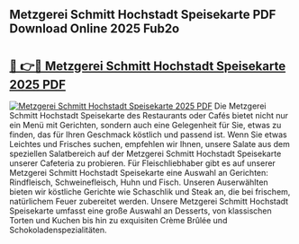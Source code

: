 ## Metzgerei Schmitt Hochstadt Speisekarte PDF Download Online 2025 Fub2o

# <h2><a href="http://gcbcugh.nevu.top/?p=Metzgerei+Schmitt+Hochstadt+Speisekarte">🔗 👉🔴 Metzgerei Schmitt Hochstadt Speisekarte 2025 PDF</a></h2>

[![Metzgerei Schmitt Hochstadt Speisekarte 2025 PDF](https://i.imgur.com/dBaPXMq.png)](http://gcbcugh.nevu.top/?p=Metzgerei+Schmitt+Hochstadt+Speisekarte)
Die Metzgerei Schmitt Hochstadt Speisekarte des Restaurants oder Cafés bietet nicht nur ein Menü mit Gerichten, sondern auch eine Gelegenheit für Sie, etwas zu finden, das für Ihren Geschmack köstlich und passend ist. Wenn Sie etwas Leichtes und Frisches suchen, empfehlen wir Ihnen, unsere Salate aus dem speziellen Salatbereich auf der Metzgerei Schmitt Hochstadt Speisekarte unserer Cafeteria zu probieren. Für Fleischliebhaber gibt es auf unserer Metzgerei Schmitt Hochstadt Speisekarte eine Auswahl an Gerichten: Rindfleisch, Schweinefleisch, Huhn und Fisch. Unseren Auserwählten bieten wir köstliche Gerichte wie Schaschlik und Steak an, die bei frischem, natürlichem Feuer zubereitet werden. Unsere Metzgerei Schmitt Hochstadt Speisekarte umfasst eine große Auswahl an Desserts, von klassischen Torten und Kuchen bis hin zu exquisiten Crème Brûlée und Schokoladenspezialitäten.
